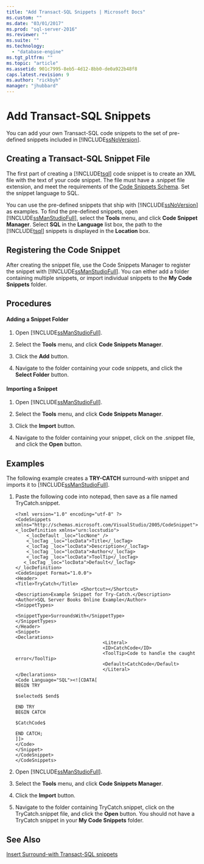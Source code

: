 ```yaml
---
title: "Add Transact-SQL Snippets | Microsoft Docs"
ms.custom: ""
ms.date: "03/01/2017"
ms.prod: "sql-server-2016"
ms.reviewer: ""
ms.suite: ""
ms.technology: 
  - "database-engine"
ms.tgt_pltfrm: ""
ms.topic: "article"
ms.assetid: 901c7995-8eb5-4d12-8bb0-de0a922b48f8
caps.latest.revision: 9
ms.author: "rickbyh"
manager: "jhubbard"
---
```

# Add Transact-SQL Snippets
  You can add your own Transact-SQL code snippets to the set of pre-defined snippets included in [!INCLUDE[ssNoVersion](../../advanced-analytics/r-services/includes/ssnoversion-md.md)].  
  
## Creating a Transact-SQL Snippet File  
 The first part of creating a [!INCLUDE[tsql](../../advanced-analytics/r-services/includes/tsql-md.md)] code snippet is to create an XML file with the text of your code snippet. The file must have a .snippet file extension, and meet the requirements of the [Code Snippets Schema](http://go.microsoft.com/fwlink/?LinkId=207504). Set the snippet language to SQL.  
  
 You can use the pre-defined snippets that ship with [!INCLUDE[ssNoVersion](../../advanced-analytics/r-services/includes/ssnoversion-md.md)] as examples. To find the pre-defined snippets, open [!INCLUDE[ssManStudioFull](../../advanced-analytics/r-services/includes/ssmanstudiofull-md.md)], select the **Tools** menu, and click **Code Snippet Manager**. Select **SQL** in the **Language** list box, the path to the [!INCLUDE[tsql](../../advanced-analytics/r-services/includes/tsql-md.md)] snippets is displayed in the **Location** box.  
  
## Registering the Code Snippet  
 After creating the snippet file, use the Code Snippets Manager to register the snippet with [!INCLUDE[ssManStudioFull](../../advanced-analytics/r-services/includes/ssmanstudiofull-md.md)]. You can either add a folder containing multiple snippets, or import individual snippets to the **My Code Snippets** folder.  
  
## Procedures  
  
#### Adding a Snippet Folder  
  
1.  Open [!INCLUDE[ssManStudioFull](../../advanced-analytics/r-services/includes/ssmanstudiofull-md.md)].  
  
2.  Select the **Tools** menu, and click **Code Snippets Manager**.  
  
3.  Click the **Add** button.  
  
4.  Navigate to the folder containing your code snippets, and click the **Select Folder** button.  
  
#### Importing a Snippet  
  
1.  Open [!INCLUDE[ssManStudioFull](../../advanced-analytics/r-services/includes/ssmanstudiofull-md.md)].  
  
2.  Select the **Tools** menu, and click **Code Snippets Manager**.  
  
3.  Click the **Import** button.  
  
4.  Navigate to the folder containing your snippet, click on the .snippet file, and click the **Open** button.  
  
## Examples  
 The following example creates a **TRY-CATCH** surround-with snippet and imports it to [!INCLUDE[ssManStudioFull](../../advanced-analytics/r-services/includes/ssmanstudiofull-md.md)].  
  
1.  Paste the following code into notepad, then save as a file named TryCatch.snippet.  
  
    ```  
    <?xml version="1.0" encoding="utf-8" ?>  
    <CodeSnippets  xmlns="http://schemas.microsoft.com/VisualStudio/2005/CodeSnippet">  
    <_locDefinition xmlns="urn:locstudio">  
        <_locDefault _loc="locNone" />  
        <_locTag _loc="locData">Title</_locTag>  
        <_locTag _loc="locData">Description</_locTag>  
        <_locTag _loc="locData">Author</_locTag>  
        <_locTag _loc="locData">ToolTip</_locTag>  
       <_locTag _loc="locData">Default</_locTag>  
    </_locDefinition>  
    <CodeSnippet Format="1.0.0">  
    <Header>  
    <Title>TryCatch</Title>  
                            <Shortcut></Shortcut>  
    <Description>Example Snippet for Try-Catch.</Description>  
    <Author>SQL Server Books Online Example</Author>  
    <SnippetTypes>  
                                    <SnippetType>SurroundsWith</SnippetType>  
    </SnippetTypes>  
    </Header>  
    <Snippet>  
    <Declarations>  
                                    <Literal>  
                                    <ID>CatchCode</ID>  
                                    <ToolTip>Code to handle the caught error</ToolTip>  
                                    <Default>CatchCode</Default>  
                                    </Literal>  
    </Declarations>  
    <Code Language="SQL"><![CDATA[  
    BEGIN TRY  
  
    $selected$ $end$  
  
    END TRY  
    BEGIN CATCH  
  
    $CatchCode$  
  
    END CATCH;  
    ]]>  
    </Code>  
    </Snippet>  
    </CodeSnippet>  
    </CodeSnippets>  
    ```  
  
2.  Open [!INCLUDE[ssManStudioFull](../../advanced-analytics/r-services/includes/ssmanstudiofull-md.md)].  
  
3.  Select the **Tools** menu, and click **Code Snippets Manager**.  
  
4.  Click the **Import** button.  
  
5.  Navigate to the folder containing TryCatch.snippet, click on the TryCatch.snippet file, and click the **Open** button. You should not have a TryCatch snippet in your **My Code Snippets** folder.  
  
## See Also  
 [Insert Surround-with Transact-SQL snippets](../../relational-databases/scripting/insert-surround-with-transact-sql-snippets.md)  
  
  